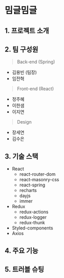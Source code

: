# 밈글밈글


## 1. 프로젝트 소개
## 2. 팀 구성원
> Back-end (Spring)
* 김용빈 (팀장)
* 임전혁
> Front-end (React)
* 정주혜
* 이한샘
* 이지연
> Design
* 장세연
* 김수은
## 3. 기술 스택
* React
  - react-router-dom
  - react-masonry-css
  - react-spring
  - recharts
  - dayjs
  - immer
* Redux
  - redux-actions
  - redux-logger
  - redux-thunk
* Styled-components
* Axios
## 4. 주요 기능
## 5. 트러블 슈팅
